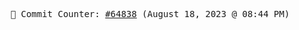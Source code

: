 <p align="center">
    <samp>
        📮 Commit Counter: <a href="https://github.com/Javascript-void0/Javascript-void0/commits/main">#64838</a> (August 18, 2023 @ 08:44 PM)
    </samp>
</p>